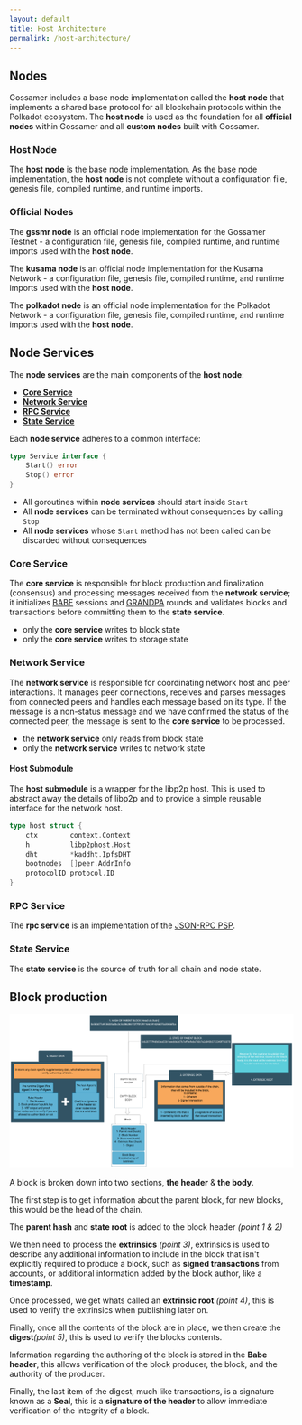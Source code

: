 ```yaml
---
layout: default
title: Host Architecture
permalink: /host-architecture/
---
```


## Nodes

Gossamer includes a base node implementation called the **host node** that implements a shared base protocol for all blockchain protocols within the Polkadot ecosystem. The **host node** is used as the foundation for all **official nodes** within Gossamer and all **custom nodes** built with Gossamer.

### Host Node

The **host node** is the base node implementation. As the base node implementation, the **host node** is not complete without a configuration file, genesis file, compiled runtime, and runtime imports.

### Official Nodes

The **gssmr node** is an official node implementation for the Gossamer Testnet - a configuration file, genesis file, compiled runtime, and runtime imports used with the **host node**.

The **kusama node** is an official node implementation for the Kusama Network - a configuration file, genesis file, compiled runtime, and runtime imports used with the **host node**.

The **polkadot node** is an official node implementation for the Polkadot Network - a configuration file, genesis file, compiled runtime, and runtime imports used with the **host node**.

<!-- ### Custom Services

See [Custom Services](/advanced/custom-servives) for more information about building custom node implementations. -->

## Node Services

The **node services** are the main components of the **host node**:

- **[Core Service](#core-service)**
- **[Network Service](#network-service)**
- **[RPC Service](#rpc-service)**
- **[State Service](#state-service)**

Each **node service** adheres to a common interface:

```go
type Service interface {
	Start() error
	Stop() error
}
```

- All goroutines within **node services** should start inside `Start`
- All **node services**  can be terminated without consequences by calling `Stop`
- All **node services** whose `Start` method has not been called can be discarded without consequences

### Core Service

The **core service** is responsible for block production and finalization (consensus) and processing messages received from the **network service**; it initializes <a target="_blank" rel="noopener noreferrer" href="https://research.web3.foundation/en/latest/polkadot/BABE/Babe/">BABE</a> sessions and <a target="_blank" rel="noopener noreferrer" href="https://github.com/w3f/consensus/blob/master/pdf/grandpa.pdf">GRANDPA</a> rounds and validates blocks and transactions before committing them to the **state service**. 

- only the **core service** writes to block state
- only the **core service** writes to storage state

### Network Service

The **network service** is responsible for coordinating network host and peer interactions. It manages peer connections, receives and parses messages from connected peers and handles each message based on its type. If the message is a non-status message and we have confirmed the status of the connected peer, the message is sent to the **core service** to be processed.

- the **network service** only reads from block state
- only the **network service** writes to network state

#### Host Submodule

The **host submodule** is a wrapper for the libp2p host. This is used to abstract away the details of libp2p and to provide a simple reusable interface for the network host.

```go
type host struct {
	ctx        context.Context
	h          libp2phost.Host
	dht        *kaddht.IpfsDHT
	bootnodes  []peer.AddrInfo
	protocolID protocol.ID
}
```


### RPC Service

The **rpc service** is an implementation of the <a target="_blank" rel="noopener noreferrer" href="https://github.com/w3f/PSPs/blob/master/PSPs/drafts/psp-6.md">JSON-RPC PSP</a>.

### State Service

The **state service** is the source of truth for all chain and node state.


## Block production 

<img src="/assets/img/block_production.png" alt="block production" />

A block is broken down into two sections, **the header** & **the body**.

The first step is to get information about the parent block, for new blocks, this would be the head of the chain.

The **parent hash** and **state root** is added to the block header _(point 1 & 2)_

We then need to process the **extrinsics** _(point 3)_, extrinsics is used to describe any additional information to include in the block that isn't explicitly required to produce a block, such as **signed transactions** from accounts, or additional information added by the block author, like a **timestamp**.

Once processed, we get whats called an **extrinsic root** _(point 4)_, this is used to verify the extrinsics when publishing later on.

Finally, once all the contents of the block are in place, we then create the **digest**_(point 5)_, this is used to verify the blocks contents.

Information regarding the authoring of the block is stored in the **Babe header**, this allows verification of the block producer, the block, and the authority of the producer.

Finally, the last item of the digest, much like transactions, is a signature known as a **Seal**, this is a **signature of the header** to allow immediate verification of the integrity of a block.